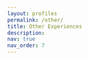 ```yaml
---
layout: profiles
permalink: /other/
title: Other Experiences
description:
nav: true
nav_order: 7
---
```

